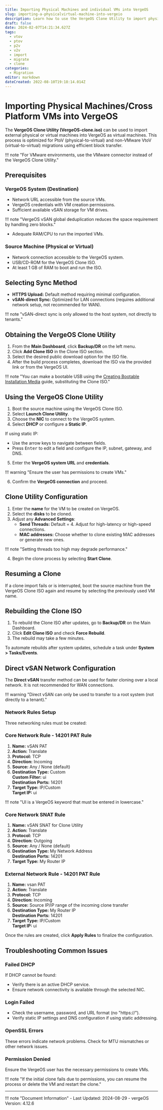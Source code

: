 ```yaml
---
title: Importing Physical Machines and individual VMs into VergeOS
slug: importing-a-physicalvirtual-machine-into-vergeio
description: Learn how to use the VergeOS Clone Utility to import physical or virtual machines into the VergeOS environment.
draft: false
date: 2024-02-07T14:21:34.627Z
tags:
  - vtov
  - ptov
  - p2v
  - v2v
  - import
  - migrate
  - clone
categories:
  - Migration
editor: markdown
dateCreated: 2022-08-10T19:18:14.014Z
---
```


# Importing Physical Machines/Cross Platform VMs into VergeOS 

The **VergeOS Clone Utility (VergeOS-clone.iso)** can be used to import external physical or virtual machines into VergeOS as virtual machines. This process is optimized for PtoV (physical-to-virtual) and non-VMware VtoV (virtual-to-virtual) migrations using efficient block transfer. 

!!! note "For VMware environments, use the VMware connector instead of the VergeOS Clone Utility."

## Prerequisites

### VergeOS System (Destination)

- Network URL accessible from the source VMs.
- VergeOS credentials with VM creation permissions.
- Sufficient available vSAN storage for VM drives.

!!! note "VergeOS vSAN global deduplication reduces the space requirement by handling zero blocks."

- Adequate RAM/CPU to run the imported VMs.

### Source Machine (Physical or Virtual)

- Network connection accessible to the VergeOS system.
- USB/CD-ROM for the VergeOS Clone ISO.
- At least 1 GB of RAM to boot and run the ISO.

## Selecting Sync Method

- **HTTPS Upload:** Default method requiring minimal configuration.
- **vSAN-direct Sync:** Optimized for LAN connections (requires additional network setup, not recommended for WAN).

!!! note "vSAN-direct sync is only allowed to the host system, not directly to tenants."

## Obtaining the VergeOS Clone Utility

1. From the **Main Dashboard**, click **Backup/DR** on the left menu.
2. Click **Add Clone ISO** in the Clone ISO section.
3. Select the desired public download option for the ISO file. 
4. After the build process completes, download the ISO via the provided link or from the VergeOS UI.

!!! note "You can make a bootable USB using the [Creating Bootable Installation Media](/knowledge-base/creating-bootable-installation-media/) guide, substituting the Clone ISO."

## Using the VergeOS Clone Utility

1. Boot the source machine using the VergeOS Clone ISO.
2. Select **Launch Clone Utility**.
3. Choose the **NIC** to connect to the VergeOS system.
4. Select **DHCP** or configure a **Static IP**.

If using static IP:
- Use the arrow keys to navigate between fields.
- Press <kbd>Enter</kbd> to edit a field and configure the IP, subnet, gateway, and DNS.

5. Enter the **VergeOS system URL** and **credentials**.

!!! warning "Ensure the user has permissions to create VMs."

6. Confirm the **VergeOS connection** and proceed.

## Clone Utility Configuration

1. Enter the **name** for the VM to be created on VergeOS.
2. Select the **disks** to be cloned.
3. Adjust any **Advanced Settings**:
    - **Send Threads:** Default = 4. Adjust for high-latency or high-speed connections.
    - **MAC addresses:** Choose whether to clone existing MAC addresses or generate new ones.

!!! note "Setting threads too high may degrade performance."

4. Begin the clone process by selecting **Start Clone**.

## Resuming a Clone

If a clone import fails or is interrupted, boot the source machine from the VergeOS Clone ISO again and resume by selecting the previously used VM name.

## Rebuilding the Clone ISO

1. To rebuild the Clone ISO after updates, go to **Backup/DR** on the Main Dashboard.
2. Click **Edit Clone ISO** and check **Force Rebuild**.
3. The rebuild may take a few minutes.

To automate rebuilds after system updates, schedule a task under **System > Tasks/Events**.

## Direct vSAN Network Configuration

The **Direct vSAN** transfer method can be used for faster cloning over a local network. It is not recommended for WAN connections.

!!! warning "Direct vSAN can only be used to transfer to a root system (not directly to a tenant)."

### Network Rules Setup

Three networking rules must be created:

### Core Network Rule - 14201 PAT Rule

1. **Name:** vSAN PAT
2. **Action:** Translate
3. **Protocol:** TCP
4. **Direction:** Incoming
5. **Source:** Any / None (default)
6. **Destination Type:** Custom  
   **Custom Filter:** ui  
   **Destination Ports:** 14201
7. **Target Type:** IP/Custom  
   **Target IP:** ui

!!! note "UI is a VergeOS keyword that must be entered in lowercase."

### Core Network SNAT Rule

1. **Name:** vSAN SNAT for Clone Utility
2. **Action:** Translate
3. **Protocol:** TCP
4. **Direction:** Outgoing
5. **Source:** Any / None (default)
6. **Destination Type:** My Network Address  
   **Destination Ports:** 14201
7. **Target Type:** My Router IP

### External Network Rule - 14201 PAT Rule

1. **Name:** vsan PAT
2. **Action:** Translate
3. **Protocol:** TCP
4. **Direction:** Incoming
5. **Source:** Source IP/IP range of the incoming clone transfer
6. **Destination Type:** My Router IP  
   **Destination Ports:** 14201
7. **Target Type:** IP/Custom  
   **Target IP:** ui

Once the rules are created, click **Apply Rules** to finalize the configuration.

## Troubleshooting Common Issues

### Failed DHCP

If DHCP cannot be found:

- Verify there is an active DHCP service.
- Ensure network connectivity is available through the selected NIC.

### Login Failed

- Check the username, password, and URL format (no "https://").
- Verify static IP settings and DNS configuration if using static addressing.

### OpenSSL Errors

These errors indicate network problems. Check for MTU mismatches or other network issues.

### Permission Denied

Ensure the VergeOS user has the necessary permissions to create VMs.

!!! note "If the initial clone fails due to permissions, you can resume the process or delete the VM and restart the clone."

---

!!! note "Document Information"
    - Last Updated: 2024-08-29
    - vergeOS Version: 4.12.6
